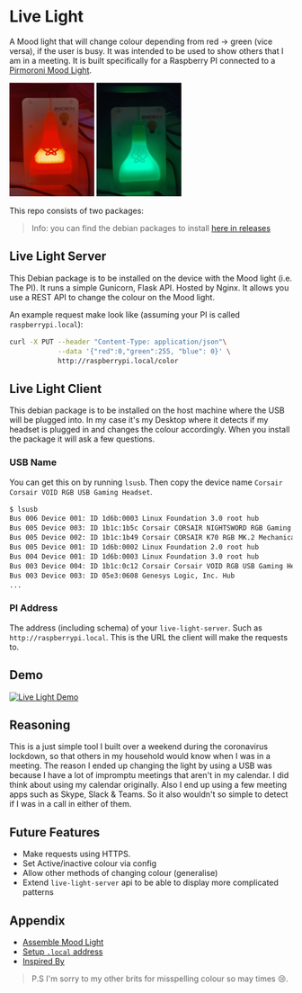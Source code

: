 # Live Light

A Mood light that will change colour depending from red -> green (vice versa), if the user is busy. It was intended
to be used to show others that I am in a meeting. It is built specifically for a Raspberry PI connected to a 
[Pirmoroni Mood Light](https://learn.pimoroni.com/tutorial/sandyj/assembling-mood-light).

<span>
  <img src="images/red.jpg" width="30%" />
  <img src="images/green.jpg" width="30%" />
</span>

This repo consists of two packages:

> Info: you can find the debian packages to install [here in releases](https://gitlab.com/hmajid2301/live-light/-/releases)

## Live Light Server

This Debian package is to be installed on the device with the Mood light (i.e. The PI).
It runs a simple Gunicorn, Flask API. Hosted by Nginx. It allows you use a REST API to
change the colour on the Mood light. 

An example request make look like (assuming your PI is called `raspberrypi.local`):

```bash
curl -X PUT --header "Content-Type: application/json"\
            --data '{"red":0,"green":255, "blue": 0}' \
            http://raspberrypi.local/color
```

## Live Light Client

This debian package is to be installed on the host machine where the USB will be plugged into.
In my case it's my Desktop where it detects if my headset is plugged in and changes the colour
accordingly. When you install the package it will ask a few questions.

### USB Name

You can get this on by running `lsusb`. Then copy the device name `Corsair Corsair VOID RGB USB Gaming Headset`.

```bash
$ lsusb
Bus 006 Device 001: ID 1d6b:0003 Linux Foundation 3.0 root hub
Bus 005 Device 003: ID 1b1c:1b5c Corsair CORSAIR NIGHTSWORD RGB Gaming Mouse
Bus 005 Device 002: ID 1b1c:1b49 Corsair CORSAIR K70 RGB MK.2 Mechanical Gaming Keyboard
Bus 005 Device 001: ID 1d6b:0002 Linux Foundation 2.0 root hub
Bus 004 Device 001: ID 1d6b:0003 Linux Foundation 3.0 root hub
Bus 003 Device 004: ID 1b1c:0c12 Corsair Corsair VOID RGB USB Gaming Headset 
Bus 003 Device 003: ID 05e3:0608 Genesys Logic, Inc. Hub
...
```

### PI Address

The address (including schema) of your `live-light-server`. Such as `http://raspberrypi.local`.
This is the URL the client will make the requests to.

## Demo

[![Live Light Demo](http://i3.ytimg.com/vi/7YuyvgypuXI/maxresdefault.jpg)](http://www.youtube.com/watch?v=7YuyvgypuXI "Live Light Demo")

## Reasoning

This is a just simple tool I built over a weekend during the coronavirus lockdown, so that others in my household
would know when I was in a meeting. The reason I ended up changing the light by using a USB was because I have a lot
of impromptu meetings that aren't in my calendar. I did think about using my calendar originally. Also I end up using
a few meeting apps such as Skype, Slack & Teams. So it also wouldn't so simple to detect if I was in a call in either
of them.

## Future Features

- Make requests using HTTPS.
- Set Active/inactive colour via config
- Allow other methods of changing colour (generalise)
- Extend `live-light-server` api to be able to display more complicated patterns

## Appendix

- [Assemble Mood Light](https://www.youtube.com/watch?v=eHD9JIQk0I)
- [Setup `.local` address](https://www.howtogeek.com/167190/how-and-why-to-assign-the-.local-domain-to-your-raspberry-pi/)
- [Inspired By](https://dev.to/azure/an-iot-busy-light-for-folks-working-from-home-34ig)

> P.S I'm sorry to my other brits for misspelling colour so may times 😢.